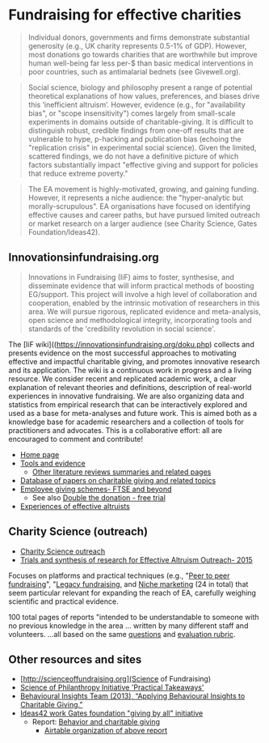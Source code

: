 <!-- TITLE: Fundraising -->
<!-- SUBTITLE: Fundraising for effective charities, encouraging effective charitable giving -->

# Fundraising for effective charities
> Individual donors, governments and firms demonstrate substantial generosity (e.g., UK charity represents 0.5-1% of GDP). However, most donations go towards charities that are worthwhile but improve human well-being far less per-$ than basic medical interventions in poor countries, such as antimalarial bednets (see Givewell.org). 

> Social science, biology and philosophy present a range of potential theoretical explanations of how values, preferences, and biases drive this ‘inefficient altruism’. However, evidence (e.g., for "availability bias", or "scope insensitivity") comes largely from small-scale experiments in domains outside of charitable-giving. It is difficult to distinguish robust, credible findings from one-off results that are vulnerable to hype, p-hacking and publication bias (echoing the "replication crisis" in experimental social science). Given the limited, scattered findings, we do not have a definitive picture of which factors substantially impact "effective giving and support for policies that reduce extreme poverty."

> The EA movement is highly-motivated, growing, and gaining funding. However, it represents a niche audience: the "hyper-analytic but morally-scrupulous". EA organisations have focused on identifying effective causes and career paths, but have pursued limited  outreach or market research on a larger audience (see Charity Science, Gates Foundation/Ideas42).

## Innovationsinfundraising.org

> Innovations in Fundraising (IiF) aims to foster, synthesise, and disseminate evidence that will inform practical methods of boosting EG/support. This project will involve a high level of collaboration and cooperation, enabled by the intrinsic motivation of researchers in this area. We will pursue rigorous, replicated evidence and meta-analysis, open science and methodological integrity, incorporating tools and standards of the 'credibility revolution in social science'.

The [IiF wiki]((https://innovationsinfundraising.org/doku.php) collects and presents evidence on the most successful approaches to motivating effective and impactful charitable giving, and promotes innovative research and its application. The wiki is a continuous work in progress and a living resource. We consider recent and replicated academic work, a clear explanation of relevant theories and definitions, description of real-world experiences in innovative fundraising. We are also organizing data and statistics from empirical research that can be interactively explored and used as a base for meta-analyses and future work. This is aimed both as a knowledge base for academic researchers and a collection of tools for practitioners and advocates. This is a collaborative effort: all are encouraged to comment and contribute!

* [Home page](https://innovationsinfundraising.org/doku.php)
* [Tools and evidence](https://innovationsinfundraising.org/doku.php?id=tools:tools)
	* [Other literature reviews summaries and related pages](https://innovationsinfundraising.org/doku.php?id=tools:tools#other_literature_surveys_and_summaries)
* [Database of papers on charitable giving and related topics](https://innovationsinfundraising.org/doku.php?id=papers:papers)
* [Employee giving schemes- FTSE and beyond](https://innovationsinfundraising.org/doku.php?id=iifwiki:employee_giving_schemes)
	* See also [Double the donation - free trial](https://doublethedonation.com/matching-gift-database/)
* [Experiences of effective altruists](https://innovationsinfundraising.org/doku.php?id=iifwiki:experiences_of_workplace_activists)

## Charity Science (outreach) 
* [Charity Science outreach](http://www.charityscienceoutreach.com/)  
* [Trials and synthesis of research for Effective Altruism Outreach- 2015](http://www.charityscience.com/outreach-research.html)

Focuses on platforms and practical techniques (e.g., "[Peer to peer fundraising]([http://www.charityscience.com/uploads/1/0/7/2/10726656/p2p_pdf.pdf)", "[Legacy fundraising]([[http://www.charityscience.com/uploads/1/0/7/2/10726656/legacy_fundraising_pdf.pdf), and [Niche marketing](http://www.charityscience.com/uploads/1/0/7/2/10726656/niche_marketing_pdf.pdf)
(24 in total) that seem particular relevant for expanding the reach of EA, carefully weighing scientific and practical evidence. 

100 total pages of reports "intended to be understandable to someone with no previous knowledge in the area … written by many different staff and volunteers. …all based on the same [questions](http://www.charityscience.com/operations-details/fundraising-report) and [evaluation rubric](https://docs.google.com/spreadsheets/d/1MBpwl3W3C0592T7HGhDAkphjo0UPMwpgg68dfQ8FzS0/edit#gid=0).
  

## Other resources and sites
* [http://scienceoffundraising.org](Science of Fundraising)
* [Science of Philanthropy Initiative 'Practical Takeaways'](http://spihub.org/resources/practice)
* [Behavioural Insights Team (2013), “Applying Behavioural Insights to Charitable Giving.” ](http://www.behaviouralinsights.co.uk/publications/applying-behavioural-insights-to-charitable-giving/)
* [Ideas42 work  Gates foundation "giving by all" initiative](https://www.ideas42.org/blog/project/future-charitable-giving/)
	* Report: [Behavior and charitable giving](https://www.ideas42.org/wp-content/uploads/2016/03/Behavior-and-Charitable-Giving_ideas42.pdf)
		* [Airtable organization of above report](https://airtable.com/shrGCwJBNUtNKubhe)
